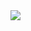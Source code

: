 <img src="https://capsule-render.vercel.app/api?type=venom&theme=gruvbox_light&height=300&section=header&text=Welcome%20To%20My%20GitHub&fontSize=90" />
